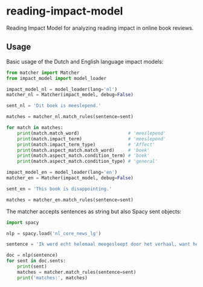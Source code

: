 # reading-impact-model
Reading Impact Model for analyzing reading impact in online book reviews.

## Usage

Basic usage of the Dutch and English language impact models:
```python
from matcher import Matcher
from impact_model import model_loader

impact_model_nl = model_loader(lang='nl')
matcher_nl = Matcher(impact_model, debug=False)

sent_nl = 'Dit boek is meeslepend.'

matches = matcher_nl.match_rules(sentence=sent)

for match in matches:
    print(match.match_word)                  # 'meeslepend'
    print(match.impact_term)                 # 'meeslepend'
    print(match.impact_term_type)            # 'Affect'
    print(match.aspect_match.match_word)     # 'boek'
    print(match.aspect_match.condition_term) # 'boek'
    print(match.aspect_match.condition_type) # 'general'

impact_model_en = model_loader(lang='en')
matcher_en = Matcher(impact_model, debug=False)

sent_en = 'This book is disappointing.'

matches = matcher_en.match_rules(sentence=sent)

```


The matcher accepts sentences as string but also Spacy sent objects:
```python
import spacy

nlp = spacy.load('nl_core_news_lg')

sentence = 'Ik werd echt helemaal meegesleept door het verhaal, want het was erg meeslepend zodat ik me liet meeslepen.'

doc = nlp(sentence)
for sent in doc.sents:
    print(sent)
    matches = matcher.match_rules(sentence=sent)
    print('matches:', matches)
```
